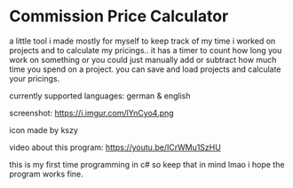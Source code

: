 # Commission Price Calculator
a little tool i made mostly for myself to keep track of my time i worked on projects and to calculate my pricings..
it has a timer to count how long you work on something or you could just manually add or subtract how much time you spend on a project.
you can save and load projects and calculate your pricings.

currently supported languages: german & english

screenshot: https://i.imgur.com/lYnCyo4.png

icon made by kszy

video about this program:
https://youtu.be/ICrWMu1SzHU

this is my first time programming in c# so keep that in mind lmao i hope the program works fine.
